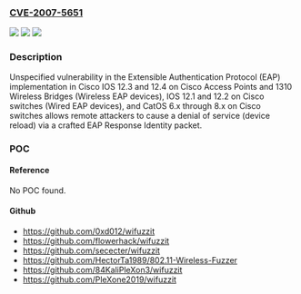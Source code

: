 ### [CVE-2007-5651](https://cve.mitre.org/cgi-bin/cvename.cgi?name=CVE-2007-5651)
![](https://img.shields.io/static/v1?label=Product&message=n%2Fa&color=blue)
![](https://img.shields.io/static/v1?label=Version&message=n%2Fa&color=blue)
![](https://img.shields.io/static/v1?label=Vulnerability&message=n%2Fa&color=brighgreen)

### Description

Unspecified vulnerability in the Extensible Authentication Protocol (EAP) implementation in Cisco IOS 12.3 and 12.4 on Cisco Access Points and 1310 Wireless Bridges (Wireless EAP devices), IOS 12.1 and 12.2 on Cisco switches (Wired EAP devices), and CatOS 6.x through 8.x on Cisco switches allows remote attackers to cause a denial of service (device reload) via a crafted EAP Response Identity packet.

### POC

#### Reference
No POC found.

#### Github
- https://github.com/0xd012/wifuzzit
- https://github.com/flowerhack/wifuzzit
- https://github.com/sececter/wifuzzit
- https://github.com/HectorTa1989/802.11-Wireless-Fuzzer
- https://github.com/84KaliPleXon3/wifuzzit
- https://github.com/PleXone2019/wifuzzit

